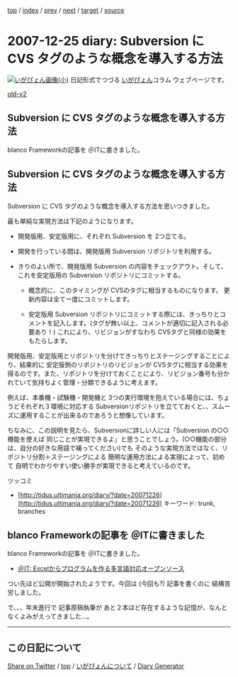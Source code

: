 [top](https://igapyon.github.io/diary/) 
 / [index](https://igapyon.github.io/diary/2007/index.html) 
 / [prev](https://igapyon.github.io/diary/2007/ig071216.html) 
 / [next](https://igapyon.github.io/diary/2007/ig071230.html) 
 / [target](https://igapyon.github.io/diary/2007/ig071225.html) 
 / [source](https://github.com/igapyon/diary/blob/gh-pages/2007/ig071225.html.src.md) 

2007-12-25 diary: Subversion に CVS タグのような概念を導入する方法
=====================================================================================================
[![いがぴょん画像(小)](https://igapyon.github.io/diary/images/iga200306s.jpg "いがぴょん")](https://igapyon.github.io/diary/memo/memoigapyon.html) 日記形式でつづる [いがぴょん](https://igapyon.github.io/diary/memo/memoigapyon.html)コラム ウェブページです。

[old-v2](ig071225-orig.html)

## Subversion に CVS タグのような概念を導入する方法

blanco Frameworkの記事を ＠ITに書きました。


## Subversion に CVS タグのような概念を導入する方法

Subversion に CVS タグのような概念を導入する方法を思いつきました。

最も単純な実現方法は下記のようになります。

* 開発版用、安定版用に、それぞれ Subversion を 2つ立てる。
  
* 開発を行っている間は、開発版用 Subversion リポジトリを利用する。
  
* きりのよい所で、開発版用 Subversion の内容をチェックアウト。そして、これを安定版用の Subversion リポジトリにコミットする。
  
  * 概念的に、このタイミングが CVSのタグに相当するものになります。
    更新内容は全て一度にコミットします。
    
  * 安定版用 Subversion リポジトリにコミットする際には、きっちりとコメントを記入します。(タグが無い以上、コメントが適切に記入される必要あり！)
    これにより、リビジョンがすなわち CVSタグと同様の効果をもたらします。
  

開発版用、安定版用とリポジトリを分けてきっちりとステージングすることにより、結果的に 安定版側のリポジトリのリビジョンが CVSタグに相当する効果を得るのです。また、リポジトリを分けておくことにより、リビジョン番号も分かれていて気持ちよく管理・分類できるように考えます。

例えば、本番機・試験機・開発機と 3つの実行環境を抱えている場合には、ちょうどそれぞれ３環境に対応する Subversionリポジトリを立てておくと、、スムーズに運用することが出来るのであろうと想像しています。

ちなみに、この説明を見たら、Subversionに詳しい人には「Subversion の○○機能を使えば 同じことが実現できるよ」と思うことでしょう。(○○機能の部分は、自分の好きな用語で補ってください)でも そのような実現方法ではなく、リポジトリ分割＋ステージングによる 簡明な運用方法による実現によって、初めて 自明でわかりやすい使い勝手が実現できると考えているのです。

ツッコミ

* [http://tidus.ultimania.org/diary/?date=20071226](http://tidus.ultimania.org/diary/?date=20071226)
  キーワード: trunk, branches

## blanco Frameworkの記事を ＠ITに書きました

blanco Frameworkの記事を ＠ITに書きました。

* [＠IT: Excelからプログラムを作る多言語対応オープンソース](http://www.atmarkit.co.jp/fjava/special/blanco/blanco_1.html)

つい先ほど公開が開始されたようです。今回は (今回も?) 記事を書くのに 結構苦労しました。

で、、、年末進行で 記事原稿執筆が あと２本ほど存在するような記憶が、なんとなくよみがえってきました…。

----------------------------------------------------------------------------------------------------

## この日記について

[Share on Twitter](https://twitter.com/intent/tweet?hashtags=igapyon%2Cdiary%2C%E3%81%84%E3%81%8C%E3%81%B4%E3%82%87%E3%82%93&text=Subversion+%E3%81%AB+CVS+%E3%82%BF%E3%82%B0%E3%81%AE%E3%82%88%E3%81%86%E3%81%AA%E6%A6%82%E5%BF%B5%E3%82%92%E5%B0%8E%E5%85%A5%E3%81%99%E3%82%8B%E6%96%B9%E6%B3%95&url=https%3A%2F%2Figapyon.github.io%2Fdiary%2F2007%2Fig071225.html) / [top](../index.html) / [いがぴょんについて](https://igapyon.github.io/diary/memo/memoigapyon.html) / [Diary Generator](https://github.com/igapyon/igapyonv3)
